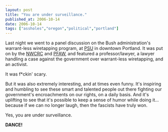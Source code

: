 ```yaml
---
layout: post
title: "You are under surveillance."
published_at: 2006-10-14
date: 2006-10-14
tags: ["assholes","oregon","political","portland"]
---
```


Last night we went to a panel discussion on the Bush administration's warrant-less wiretapping program, at [PSU](http://www.pdx.edu/) in downtown Portland. It was put on by the [NWCRC](http://www.nwcrc.org/) and [PFAW](http://www.pfaw.org/pfaw/general/), and featured a professor/lawyer, a lawyer handling a case against the government over warrant-less wiretapping, and an activist.

It was f*ckin' scary.

But it was also extremely interesting, and at times even funny. It's inspiring and humbling to see these smart and talented people out there fighting our government's encroachments on our rights, on a daily basis. And it's uplifting to see that it's possible to keep a sense of humor while doing it... because if we can no longer laugh, then the fascists have truly won.

Yes, you are under surveillance.

**DANCE!**